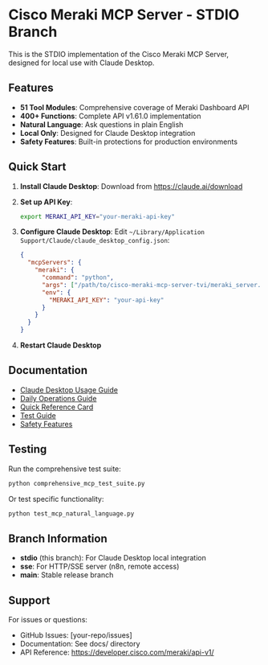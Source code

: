 # Cisco Meraki MCP Server - STDIO Branch

This is the STDIO implementation of the Cisco Meraki MCP Server, designed for local use with Claude Desktop.

## Features

- **51 Tool Modules**: Comprehensive coverage of Meraki Dashboard API
- **400+ Functions**: Complete API v1.61.0 implementation
- **Natural Language**: Ask questions in plain English
- **Local Only**: Designed for Claude Desktop integration
- **Safety Features**: Built-in protections for production environments

## Quick Start

1. **Install Claude Desktop**: Download from https://claude.ai/download

2. **Set up API Key**:
   ```bash
   export MERAKI_API_KEY="your-meraki-api-key"
   ```

3. **Configure Claude Desktop**:
   Edit `~/Library/Application Support/Claude/claude_desktop_config.json`:
   ```json
   {
     "mcpServers": {
       "meraki": {
         "command": "python",
         "args": ["/path/to/cisco-meraki-mcp-server-tvi/meraki_server.py"],
         "env": {
           "MERAKI_API_KEY": "your-api-key"
         }
       }
     }
   }
   ```

4. **Restart Claude Desktop**

## Documentation

- [Claude Desktop Usage Guide](docs/CLAUDE_DESKTOP_USAGE.md)
- [Daily Operations Guide](docs/DAILY_OPERATIONS_GUIDE.md)
- [Quick Reference Card](docs/QUICK_REFERENCE_CARD.md)
- [Test Guide](docs/TEST_GUIDE.md)
- [Safety Features](SAFETY_FEATURES.md)

## Testing

Run the comprehensive test suite:
```bash
python comprehensive_mcp_test_suite.py
```

Or test specific functionality:
```bash
python test_mcp_natural_language.py
```

## Branch Information

- **stdio** (this branch): For Claude Desktop local integration
- **sse**: For HTTP/SSE server (n8n, remote access)
- **main**: Stable release branch

## Support

For issues or questions:
- GitHub Issues: [your-repo/issues]
- Documentation: See docs/ directory
- API Reference: https://developer.cisco.com/meraki/api-v1/